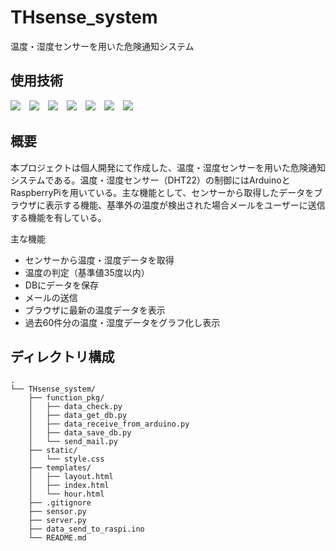 # THsense_system
温度・湿度センサーを用いた危険通知システム

## 使用技術
<img src="https://img.shields.io/badge/-Python-3776AB.svg?logo=python&style=plastic">　<img src="https://img.shields.io/badge/-Html5-E34F26.svg?logo=html5&style=plastic">　<img src="https://img.shields.io/badge/-Css3-1572B6.svg?logo=css3&style=plastic">　<img src="https://img.shields.io/badge/-Javascript-F7DF1E.svg?logo=javascript&style=plastic">　<img src="https://img.shields.io/badge/-Flask-000000.svg?logo=flask&style=plastic">　<img src="https://img.shields.io/badge/-Arduino-00979D.svg?logo=arduino&style=plastic">　<img src="https://img.shields.io/badge/-Raspberrypi-C51A4A.svg?logo=raspberrypi&style=plastic">

## 概要
本プロジェクトは個人開発にて作成した、温度・湿度センサーを用いた危険通知システムである。温度・湿度センサー（DHT22）の制御にはArduinoとRaspberryPiを用いている。主な機能として、センサーから取得したデータをブラウザに表示する機能、基準外の温度が検出された場合メールをユーザーに送信する機能を有している。

主な機能
- センサーから温度・湿度データを取得
- 温度の判定（基準値35度以内）
- DBにデータを保存
- メールの送信
- ブラウザに最新の温度データを表示
- 過去60件分の温度・湿度データをグラフ化し表示

## ディレクトリ構成
```
.
└── THsense_system/
    ├── function_pkg/
    │   ├── data_check.py
    │   ├── data_get_db.py
    │   ├── data_receive_from_arduino.py
    │   ├── data_save_db.py
    │   └── send_mail.py
    ├── static/
    │   └── style.css
    ├── templates/
    │   ├── layout.html
    │   ├── index.html
    │   └── hour.html
    ├── .gitignore
    ├── sensor.py
    ├── server.py
    ├── data_send_to_raspi.ino
    └── README.md
```
